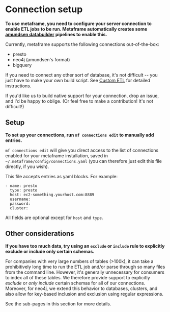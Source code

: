 # Connection setup

**To use metaframe, you need to configure your server connection to enable ETL jobs to be run. Metaframe automatically creates some** [**amundsen databuilder**](https://github.com/lyft/amundsendatabuilder) **pipelines to enable this.** 

Currently, metaframe supports the following connections out-of-the-box:

* presto
* neo4j \(amundsen's format\)
* bigquery

If you need to connect any other sort of database, it's not difficult -- you just have to make your own build script. See [Custom ETL](custom-etl.md) for detailed instructions.

If you'd like us to build native support for your connection, drop an issue, and I'd be happy to oblige. \(Or feel free to make a contribution! It's not difficult!\)

## Setup

**To set up your connections, run `mf connections edit` to manually add entries.**

`mf connections edit` will give you direct access to the list of connections enabled for your metaframe installation, saved in `~/.metaframe/config/connections.yaml` \(you can therefore just edit this file directly, if you wish\).

This file accepts entries as yaml blocks. For example:

```text
- name: presto
  type: presto
  host: ec2-something.yourhost.com:8889
  username:
  password:
  cluster:
```

All fields are optional except for `host` and `type`.

## Other considerations

**If you have too much data, try using an `exclude` or `include` rule to explicitly exclude or include only certain schemas.**

For companies with very large numbers of tables \(&gt;100k\), it can take a prohibitively long time to run the ETL job and/or parse through so many files from the command line. However, it's generally unnecessary for consumers to index all of these tables. We therefore provide support to explicitly _exclude_ or _only include_ certain schemas for all of our connections. Moreover, for neo4j, we extend this behavior to databases, clusters, and also allow for key-based inclusion and exclusion using regular expressions.

See the sub-pages in this section for more details.

